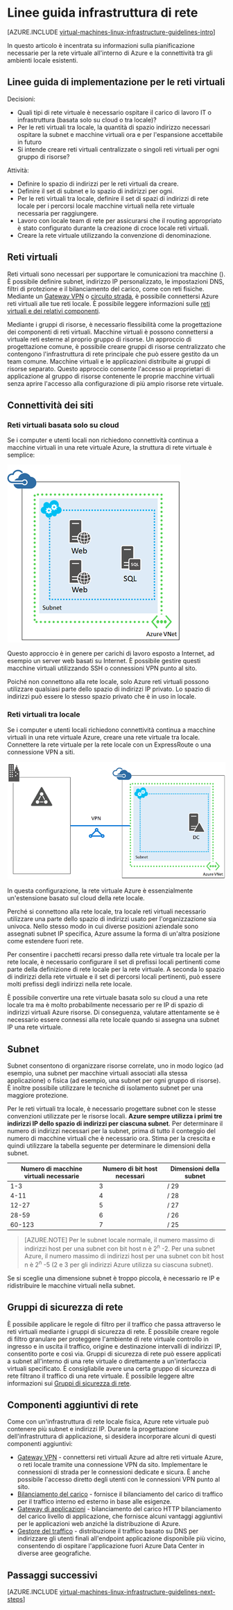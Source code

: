 <properties
    pageTitle="Linee guida infrastruttura di rete | Microsoft Azure"
    description="Informazioni sulle linee guida di progettazione e implementazione fondamentali per la distribuzione di rete virtuale in servizi di infrastruttura Azure."
    documentationCenter=""
    services="virtual-machines-linux"
    authors="iainfoulds"
    manager="timlt"
    editor=""
    tags="azure-resource-manager"/>

<tags
    ms.service="virtual-machines-linux"
    ms.workload="infrastructure-services"
    ms.tgt_pltfrm="vm-linux"
    ms.devlang="na"
    ms.topic="article"
    ms.date="09/08/2016"
    ms.author="iainfou"/>

# <a name="networking-infrastructure-guidelines"></a>Linee guida infrastruttura di rete

[AZURE.INCLUDE [virtual-machines-linux-infrastructure-guidelines-intro](../../includes/virtual-machines-linux-infrastructure-guidelines-intro.md)] 

In questo articolo è incentrata su informazioni sulla pianificazione necessarie per la rete virtuale all'interno di Azure e la connettività tra gli ambienti locale esistenti.


## <a name="implementation-guidelines-for-virtual-networks"></a>Linee guida di implementazione per le reti virtuali

Decisioni:

- Quali tipi di rete virtuale è necessario ospitare il carico di lavoro IT o infrastruttura (basata solo su cloud o tra locale)?
- Per le reti virtuali tra locale, la quantità di spazio indirizzo necessari ospitare la subnet e macchine virtuali ora e per l'espansione accettabile in futuro
- Si intende creare reti virtuali centralizzate o singoli reti virtuali per ogni gruppo di risorse?

Attività:

- Definire lo spazio di indirizzi per le reti virtuali da creare.
- Definire il set di subnet e lo spazio di indirizzi per ogni.
- Per le reti virtuali tra locale, definire il set di spazi di indirizzi di rete locale per i percorsi locale macchine virtuali nella rete virtuale necessaria per raggiungere.
- Lavoro con locale team di rete per assicurarsi che il routing appropriato è stato configurato durante la creazione di croce locale reti virtuali.
- Creare la rete virtuale utilizzando la convenzione di denominazione.


## <a name="virtual-networks"></a>Reti virtuali

Reti virtuali sono necessari per supportare le comunicazioni tra macchine (). È possibile definire subnet, indirizzo IP personalizzato, le impostazioni DNS, filtri di protezione e il bilanciamento del carico, come con reti fisiche. Mediante un [Gateway VPN](../vpn-gateway/vpn-gateway-about-vpngateways.md) o [circuito strada](../expressroute/expressroute-introduction.md), è possibile connettersi Azure reti virtuali alle tue reti locale. È possibile leggere informazioni sulle [reti virtuali e dei relativi componenti](../virtual-network/virtual-networks-overview.md).

Mediante i gruppi di risorse, è necessario flessibilità come la progettazione dei componenti di reti virtuali. Macchine virtuali è possono connettersi a virtuale reti esterne al proprio gruppo di risorse. Un approccio di progettazione comune, è possibile creare gruppi di risorse centralizzato che contengono l'infrastruttura di rete principale che può essere gestito da un team comune. Macchine virtuali e le applicazioni distribuite ai gruppi di risorse separato. Questo approccio consente l'accesso ai proprietari di applicazione al gruppo di risorse contenente le proprie macchine virtuali senza aprire l'accesso alla configurazione di più ampio risorse rete virtuale.

## <a name="site-connectivity"></a>Connettività dei siti

### <a name="cloud-only-virtual-networks"></a>Reti virtuali basata solo su cloud
Se i computer e utenti locali non richiedono connettività continua a macchine virtuali in una rete virtuale Azure, la struttura di rete virtuale è semplice:

![Basata solo su cloud virtuale rete-diagramma base](./media/virtual-machines-common-infrastructure-service-guidelines/vnet01.png)

Questo approccio è in genere per carichi di lavoro esposto a Internet, ad esempio un server web basati su Internet. È possibile gestire questi macchine virtuali utilizzando SSH o connessioni VPN punto al sito.

Poiché non connettono alla rete locale, solo Azure reti virtuali possono utilizzare qualsiasi parte dello spazio di indirizzi IP privato. Lo spazio di indirizzi può essere lo stesso spazio privato che è in uso in locale.


### <a name="cross-premises-virtual-networks"></a>Reti virtuali tra locale
Se i computer e utenti locali richiedono connettività continua a macchine virtuali in una rete virtuale Azure, creare una rete virtuale tra locale. Connettere la rete virtuale per la rete locale con un ExpressRoute o una connessione VPN a siti.

![Diagramma di rete virtuale tra locale](./media/virtual-machines-common-infrastructure-service-guidelines/vnet02.png)

In questa configurazione, la rete virtuale Azure è essenzialmente un'estensione basato sul cloud della rete locale.

Perché si connettono alla rete locale, tra locale reti virtuali necessario utilizzare una parte dello spazio di indirizzi usato per l'organizzazione sia univoca. Nello stesso modo in cui diverse posizioni aziendale sono assegnati subnet IP specifica, Azure assume la forma di un'altra posizione come estendere fuori rete.

Per consentire i pacchetti recarsi presso dalla rete virtuale tra locale per la rete locale, è necessario configurare il set di prefissi locali pertinenti come parte della definizione di rete locale per la rete virtuale. A seconda lo spazio di indirizzi della rete virtuale e il set di percorsi locali pertinenti, può essere molti prefissi degli indirizzi nella rete locale.

È possibile convertire una rete virtuale basata solo su cloud a una rete locale tra ma è molto probabilmente necessario per re IP di spazio di indirizzi virtuali Azure risorse. Di conseguenza, valutare attentamente se è necessario essere connessi alla rete locale quando si assegna una subnet IP una rete virtuale.

## <a name="subnets"></a>Subnet
Subnet consentono di organizzare risorse correlate, uno in modo logico (ad esempio, una subnet per macchine virtuali associati alla stessa applicazione) o fisica (ad esempio, una subnet per ogni gruppo di risorse). È inoltre possibile utilizzare le tecniche di isolamento subnet per una maggiore protezione.

Per le reti virtuali tra locale, è necessario progettare subnet con le stesse convenzioni utilizzate per le risorse locali. **Azure sempre utilizza i primi tre indirizzi IP dello spazio di indirizzi per ciascuna subnet**. Per determinare il numero di indirizzi necessari per la subnet, prima di tutto il conteggio del numero di macchine virtuali che è necessario ora. Stima per la crescita e quindi utilizzare la tabella seguente per determinare le dimensioni della subnet.

Numero di macchine virtuali necessarie | Numero di bit host necessari | Dimensioni della subnet
--- | --- | ---
1-3 | 3 | / 29
4-11     | 4 | / 28
12-27 | 5 | / 27
28-59 | 6 | / 26
60-123 | 7 | / 25

> [AZURE.NOTE] Per le subnet locale normale, il numero massimo di indirizzi host per una subnet con bit host n è 2<sup>n</sup> -2. Per una subnet Azure, il numero massimo di indirizzi host per una subnet con bit host n è 2<sup>n</sup> -5 (2 e 3 per gli indirizzi Azure utilizza su ciascuna subnet).

Se si sceglie una dimensione subnet è troppo piccola, è necessario re IP e ridistribuire le macchine virtuali nella subnet.


## <a name="network-security-groups"></a>Gruppi di sicurezza di rete
È possibile applicare le regole di filtro per il traffico che passa attraverso le reti virtuali mediante i gruppi di sicurezza di rete. È possibile creare regole di filtro granulare per proteggere l'ambiente di rete virtuale controllo in ingresso e in uscita il traffico, origine e destinazione intervalli di indirizzi IP, consentito porte e così via. Gruppi di sicurezza di rete può essere applicati a subnet all'interno di una rete virtuale o direttamente a un'interfaccia virtuali specificato. È consigliabile avere una certa gruppo di sicurezza di rete filtrano il traffico di una rete virtuale. È possibile leggere altre informazioni sui [Gruppi di sicurezza di rete](../virtual-network/virtual-networks-nsg.md).


## <a name="additional-network-components"></a>Componenti aggiuntivi di rete
Come con un'infrastruttura di rete locale fisica, Azure rete virtuale può contenere più subnet e indirizzi IP. Durante la progettazione dell'infrastruttura di applicazione, si desidera incorporare alcuni di questi componenti aggiuntivi:

- [Gateway VPN](../vpn-gateway/vpn-gateway-about-vpngateways.md) - connettersi reti virtuali Azure ad altre reti virtuale Azure, o reti locale tramite una connessione VPN da sito. Implementare le connessioni di strada per le connessioni dedicate e sicura. È anche possibile l'accesso diretto degli utenti con le connessioni VPN punto al sito.
- [Bilanciamento del carico](../load-balancer/load-balancer-overview.md) - fornisce il bilanciamento del carico di traffico per il traffico interno ed esterno in base alle esigenze.
- [Gateway di applicazioni](../application-gateway/application-gateway-introduction.md) - bilanciamento del carico HTTP bilanciamento del carico livello di applicazione, che fornisce alcuni vantaggi aggiuntivi per le applicazioni web anziché la distribuzione di Azure.
- [Gestore del traffico](../traffic-manager/traffic-manager-overview.md) - distribuzione il traffico basato su DNS per indirizzare gli utenti finali all'endpoint applicazione disponibile più vicino, consentendo di ospitare l'applicazione fuori Azure Data Center in diverse aree geografiche.


## <a name="next-steps"></a>Passaggi successivi

[AZURE.INCLUDE [virtual-machines-linux-infrastructure-guidelines-next-steps](../../includes/virtual-machines-linux-infrastructure-guidelines-next-steps.md)] 